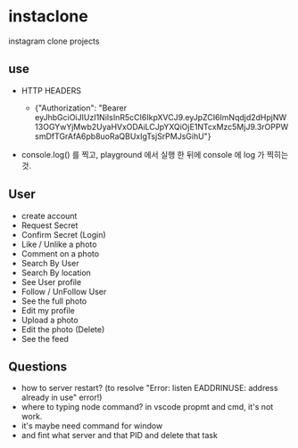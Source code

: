 # instaclone

instagram clone projects

## use

- HTTP HEADERS

  - {"Authorization": "Bearer eyJhbGciOiJIUzI1NiIsInR5cCI6IkpXVCJ9.eyJpZCI6ImNqdjd2dHpjNW13OGYwYjMwb2UyaHVxODAiLCJpYXQiOjE1NTcxMzc5MjJ9.3rOPPWsmDfTGrAfA6pb8uoRaQBUxIgTsjSrPMJsGihU"}

- console.log() 를 찍고, playground 에서 실행 한 뒤에 console 에 log 가 찍히는 것.

## User

- create account
- Request Secret
- Confirm Secret (Login)
- Like / Unlike a photo
- Comment on a photo
- Search By User
- Search By location
- See User profile
- Follow / UnFollow User
- See the full photo
- Edit my profile
- Upload a photo
- Edit the photo (Delete)
- See the feed

## Questions

- how to server restart? (to resolve "Error: listen EADDRINUSE: address already in use" error!)
- where to typing node command? in vscode propmt and cmd, it's not work.
- it's maybe need command for window
- and fint what server and that PID and delete that task
